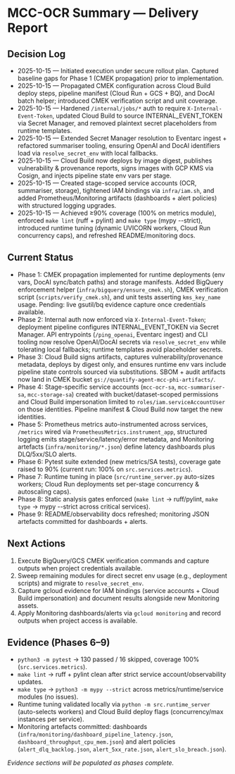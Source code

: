 # MCC-OCR Summary — Delivery Report

## Decision Log
- 2025-10-15 — Initiated execution under secure rollout plan. Captured baseline gaps for Phase 1 (CMEK propagation) prior to implementation.
- 2025-10-15 — Propagated CMEK configuration across Cloud Build deploy steps, pipeline manifest (Cloud Run + GCS + BQ), and DocAI batch helper; introduced CMEK verification script and unit coverage.
- 2025-10-15 — Hardened `/internal/jobs/*` auth to require `X-Internal-Event-Token`, updated Cloud Build to source INTERNAL_EVENT_TOKEN via Secret Manager, and removed plaintext secret placeholders from runtime templates.
- 2025-10-15 — Extended Secret Manager resolution to Eventarc ingest + refactored summariser tooling, ensuring OpenAI and DocAI identifiers load via `resolve_secret_env` with local fallbacks.
- 2025-10-15 — Cloud Build now deploys by image digest, publishes vulnerability & provenance reports, signs images with GCP KMS via Cosign, and injects pipeline state env vars per stage.
- 2025-10-15 — Created stage-scoped service accounts (OCR, summariser, storage), tightened IAM bindings via `infra/iam.sh`, and added Prometheus/Monitoring artifacts (dashboards + alert policies) with structured logging upgrades.
- 2025-10-15 — Achieved ≥90% coverage (100% on metrics module), enforced `make lint` (ruff + pylint) and `make type` (mypy --strict), introduced runtime tuning (dynamic UVICORN workers, Cloud Run concurrency caps), and refreshed README/monitoring docs.

## Current Status
- Phase 1: CMEK propagation implemented for runtime deployments (env vars, DocAI sync/batch paths) and storage manifests. Added BigQuery enforcement helper (`infra/bigquery/ensure_cmek.sh`), CMEK verification script (`scripts/verify_cmek.sh`), and unit tests asserting `kms_key_name` usage. Pending: live gsutil/bq evidence capture once credentials available.
- Phase 2: Internal auth now enforced via `X-Internal-Event-Token`; deployment pipeline configures INTERNAL_EVENT_TOKEN via Secret Manager. API entrypoints (`/ping_openai`, Eventarc ingest) and CLI tooling now resolve OpenAI/DocAI secrets via `resolve_secret_env` while tolerating local fallbacks; runtime templates avoid placeholder secrets.
- Phase 3: Cloud Build signs artifacts, captures vulnerability/provenance metadata, deploys by digest only, and ensures runtime env vars include pipeline state controls sourced via substitutions. SBOM + audit artifacts now land in CMEK bucket `gs://quantify-agent-mcc-phi-artifacts/`.
- Phase 4: Stage-specific service accounts (`mcc-ocr-sa`, `mcc-summariser-sa`, `mcc-storage-sa`) created with bucket/dataset-scoped permissions and Cloud Build impersonation limited to `roles/iam.serviceAccountUser` on those identities. Pipeline manifest & Cloud Build now target the new identities.
- Phase 5: Prometheus metrics auto-instrumented across services, `/metrics` wired via `PrometheusMetrics.instrument_app`, structured logging emits stage/service/latency/error metadata, and Monitoring artefacts (`infra/monitoring/*.json`) define latency dashboards plus DLQ/5xx/SLO alerts.
- Phase 6: Pytest suite extended (new metrics/SA tests), coverage gate raised to 90% (current run: 100% on `src.services.metrics`).
- Phase 7: Runtime tuning in place (`src/runtime_server.py` auto-sizes workers; Cloud Run deployments set per-stage concurrency & autoscaling caps).
- Phase 8: Static analysis gates enforced (`make lint` → ruff/pylint, `make type` → mypy --strict across critical services).
- Phase 9: README/observability docs refreshed; monitoring JSON artefacts committed for dashboards + alerts.

## Next Actions
1. Execute BigQuery/GCS CMEK verification commands and capture outputs when project credentials available.
2. Sweep remaining modules for direct secret env usage (e.g., deployment scripts) and migrate to `resolve_secret_env`.
3. Capture gcloud evidence for IAM bindings (service accounts + Cloud Build impersonation) and document results alongside new Monitoring assets.
4. Apply Monitoring dashboards/alerts via `gcloud monitoring` and record outputs when project access is available.

## Evidence (Phases 6–9)

- `python3 -m pytest` → 130 passed / 16 skipped, coverage 100% (`src.services.metrics`).
- `make lint` → ruff + pylint clean after strict service account/observability updates.
- `make type` → `python3 -m mypy --strict` across metrics/runtime/service modules (no issues).
- Runtime tuning validated locally via `python -m src.runtime_server` (auto-selects workers) and Cloud Build deploy flags (concurrency/max instances per service).
- Monitoring artefacts committed: dashboards (`infra/monitoring/dashboard_pipeline_latency.json`, `dashboard_throughput_cpu_mem.json`) and alert policies (`alert_dlq_backlog.json`, `alert_5xx_rate.json`, `alert_slo_breach.json`).

_Evidence sections will be populated as phases complete._
